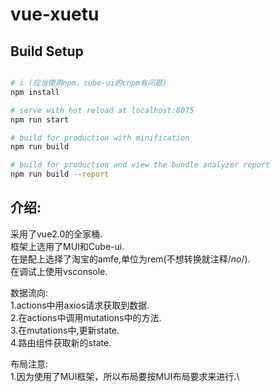 # vue-xuetu

## Build Setup

``` bash

# i (应当使用npm，cube-ui的cnpm有问题)
npm install

# serve with hot reload at localhost:8075
npm run start

# build for production with minification
npm run build

# build for production and view the bundle analyzer report
npm run build --report
```

## 介绍:
采用了vue2.0的全家桶.\
框架上选用了MUI和Cube-ui.\
在是配上选择了淘宝的amfe,单位为rem(不想转换就注释/*no*/).\
在调试上使用vsconsole.

数据流向:\
1.actions中用axios请求获取到数据.\
2.在actions中调用mutations中的方法.\
3.在mutations中,更新state.\
4.路由组件获取新的state.

布局注意:\
1.因为使用了MUI框架，所以布局要按MUI布局要求来进行.\

